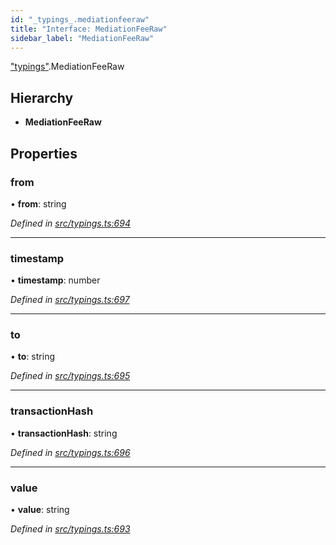 ```yaml
---
id: "_typings_.mediationfeeraw"
title: "Interface: MediationFeeRaw"
sidebar_label: "MediationFeeRaw"
---
```


["typings"](../modules/_typings_.md).MediationFeeRaw

## Hierarchy

* **MediationFeeRaw**

## Properties

### from

•  **from**: string

*Defined in [src/typings.ts:694](https://github.com/trustlines-protocol/clientlib/blob/a897659/src/typings.ts#L694)*

___

### timestamp

•  **timestamp**: number

*Defined in [src/typings.ts:697](https://github.com/trustlines-protocol/clientlib/blob/a897659/src/typings.ts#L697)*

___

### to

•  **to**: string

*Defined in [src/typings.ts:695](https://github.com/trustlines-protocol/clientlib/blob/a897659/src/typings.ts#L695)*

___

### transactionHash

•  **transactionHash**: string

*Defined in [src/typings.ts:696](https://github.com/trustlines-protocol/clientlib/blob/a897659/src/typings.ts#L696)*

___

### value

•  **value**: string

*Defined in [src/typings.ts:693](https://github.com/trustlines-protocol/clientlib/blob/a897659/src/typings.ts#L693)*
